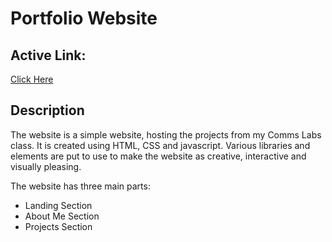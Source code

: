# Portfolio Website

## Active Link: 
[Click Here]([https://editor.p5js.org/soumen02/full/nbZCqGCj9](https://soumen02.github.io/Portfolio/))

## Description 
The website is a simple website, hosting the projects from my Comms Labs class. It is created using HTML, CSS and javascript. Various libraries and elements are put to use to make the website as creative, interactive and visually pleasing. 

The website has three main parts: 
- Landing Section
- About Me Section
- Projects Section

